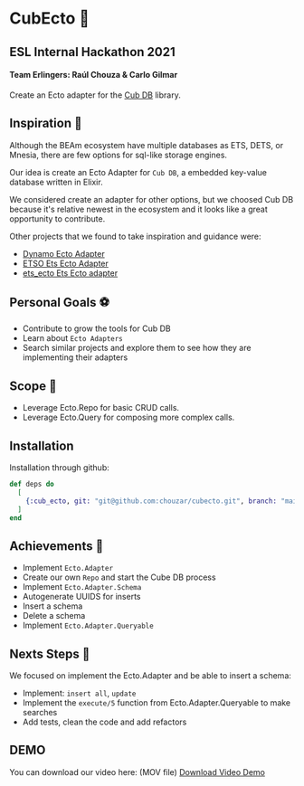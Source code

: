 # CubEcto  🚀
## ESL Internal Hackathon 2021
#### Team Erlingers: Raúl Chouza & Carlo Gilmar


Create an Ecto adapter for the [Cub DB](https://hex.pm/packages/cubdb) library.


## Inspiration 💖

Although the BEAm ecosystem have multiple databases as ETS, DETS, or Mnesia, there are few options for sql-like storage engines. 

Our idea is create an Ecto Adapter for `Cub DB`, a embedded key-value database written in Elixir. 

We considered create an adapter for other options, but we choosed Cub DB because it's relative newest in the ecosystem and it looks like a great opportunity to contribute. 

Other projects that we found to take inspiration and guidance were:

- [Dynamo Ecto Adapter](https://github.com/circles-learning-labs/ecto_adapters_dynamodb)
- [ETSO Ets Ecto Adapter](https://github.com/evadne/etso)
- [ets_ecto Ets Ecto adapter](https://github.com/wojtekmach/ets_ecto)


## Personal Goals ⚽️

- Contribute to grow the tools for Cub DB 
- Learn about `Ecto Adapters`
- Search similar projects and explore them to see how they are implementing their adapters


## Scope 🏹

* Leverage Ecto.Repo for basic CRUD calls.
* Leverage Ecto.Query for composing more complex calls.

## Installation

Installation through github:

```elixir
def deps do
  [
    {:cub_ecto, git: "git@github.com:chouzar/cubecto.git", branch: "main"}
  ]
end
```

## Achievements 🎉

- Implement `Ecto.Adapter`
- Create our own `Repo` and start the Cube DB process
- Implement `Ecto.Adapter.Schema`
- Autogenerate UUIDS for inserts
- Insert a schema
- Delete a schema
- Implement `Ecto.Adapter.Queryable`

## Nexts Steps 👣

We focused on implement the Ecto.Adapter and be able to insert a schema:

- Implement: `insert all`, `update`
- Implement the `execute/5` function from Ecto.Adapter.Queryable to make searches 
- Add tests, clean the code and add refactors

## DEMO 

You can download our video here: (MOV file)
[Download Video Demo](https://drive.google.com/file/d/1g6uYU_yDiRLaxfhaIyROwb_y9zYtkwzU/view?usp=sharing)

